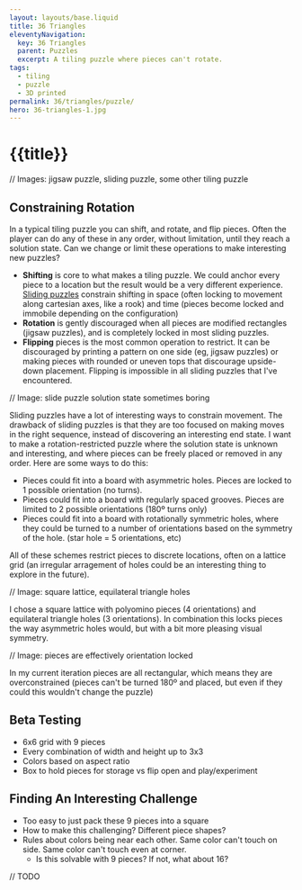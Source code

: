 ```yaml
---
layout: layouts/base.liquid
title: 36 Triangles
eleventyNavigation:
  key: 36 Triangles
  parent: Puzzles
  excerpt: A tiling puzzle where pieces can't rotate.
tags:
  - tiling
  - puzzle
  - 3D printed
permalink: 36/triangles/puzzle/
hero: 36-triangles-1.jpg 
---
```

# {{title}}

// Images: jigsaw puzzle, sliding puzzle, some other tiling puzzle

## Constraining Rotation

In a typical tiling puzzle you can shift, and rotate, and flip pieces. Often the player can do any of these in any order, without limitation, until they reach a solution state. Can we change or limit these operations to make interesting new puzzles?

* **Shifting** is core to what makes a tiling puzzle. We could anchor every piece to a location but the result would be a very different experience. [Sliding puzzles](https://en.wikipedia.org/wiki/Sliding_puzzle) constrain shifting in space (often locking to movement along cartesian axes, like a rook) and time (pieces become locked and immobile depending on the configuration)
* **Rotation** is gently discouraged when all pieces are modified rectangles (jigsaw puzzles), and is completely locked in most sliding puzzles.
* **Flipping** pieces is the most common operation to restrict. It can be discouraged by printing a pattern on one side (eg, jigsaw puzzles) or making pieces with rounded or uneven tops that discourage upside-down placement. Flipping is impossible in all sliding puzzles that I've encountered.

// Image: slide puzzle solution state sometimes boring

Sliding puzzles have a lot of interesting ways to constrain movement. The drawback of sliding puzzles is that they are too focused on making moves in the right sequence, instead of discovering an interesting end state. I want to make a rotation-restricted puzzle where the solution state is unknown and interesting, and where pieces can be freely placed or removed in any order. Here are some ways to do this:

* Pieces could fit into a board with asymmetric holes. Pieces are locked to 1 possible orientation (no turns).
* Pieces could fit into a board with regularly spaced grooves. Pieces are limited to 2 possible orientations (180º turns only)
* Pieces could fit into a board with rotationally symmetric holes, where they could be turned to a number of orientations based on the symmetry of the hole. (star hole = 5 orientations, etc)

All of these schemes restrict pieces to discrete locations, often on a lattice grid (an irregular arragement of holes could be an interesting thing to explore in the future).

// Image: square lattice, equilateral triangle holes

I chose a square lattice with polyomino pieces (4 orientations) and equilateral triangle holes (3 orientations). In combination this locks pieces the way asymmetric holes would, but with a bit more pleasing visual symmetry.

// Image: pieces are effectively orientation locked

In my current iteration pieces are all rectangular, which means they are overconstrained (pieces can't be turned 180º and placed, but even if they could this wouldn't change the puzzle)

## Beta Testing

* 6x6 grid with 9 pieces
* Every combination of width and height up to 3x3
* Colors based on aspect ratio
* Box to hold pieces for storage vs flip open and play/experiment

## Finding An Interesting Challenge

- Too easy to just pack these 9 pieces into a square
- How to make this challenging? Different piece shapes?
- Rules about colors being near each other. Same color can't touch on side. Same color can't touch even at corner.
    -  Is this solvable with 9 pieces? If not, what about 16?

// TODO


